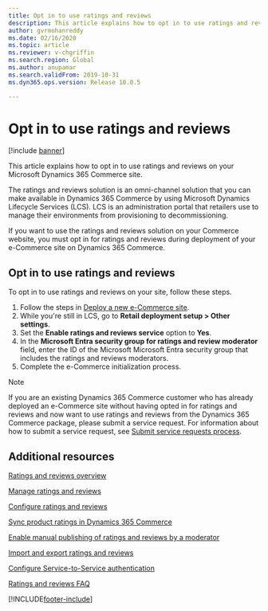 ```yaml
---
title: Opt in to use ratings and reviews
description: This article explains how to opt in to use ratings and reviews on your Microsoft Dynamics 365 Commerce site.
author: gvrmohanreddy
ms.date: 02/16/2020
ms.topic: article
ms.reviewer: v-chgriffin
ms.search.region: Global
ms.author: anupamar
ms.search.validFrom: 2019-10-31
ms.dyn365.ops.version: Release 10.0.5

---
```


# Opt in to use ratings and reviews

[!include [banner](includes/banner.md)]

This article explains how to opt in to use ratings and reviews on your Microsoft Dynamics 365 Commerce site.

The ratings and reviews solution is an omni-channel solution that you can make available in Dynamics 365 Commerce by using Microsoft Dynamics Lifecycle Services (LCS). LCS is an administration portal that retailers use to manage their environments from provisioning to decommissioning.

If you want to use the ratings and reviews solution on your Commerce website, you must opt in for ratings and reviews during deployment of your e-Commerce site on Dynamics 365 Commerce.

## Opt in to use ratings and reviews

To opt in to use ratings and reviews on your site, follow these steps.

1. Follow the steps in [Deploy a new e-Commerce site](deploy-ecommerce-site.md).
1. While you're still in LCS, go to **Retail deployment setup \> Other settings**.
1. Set the **Enable ratings and reviews service** option to **Yes**.
1. In the **Microsoft Entra security group for ratings and review moderator** field, enter the ID of the Microsoft Microsoft Entra security group that includes the ratings and reviews moderators.
1. Complete the e-Commerce initialization process.

> [!NOTE] 
> If you are an existing Dynamics 365 Commerce customer who has already deployed an e-Commerce site without having opted in for ratings and reviews and now want to use ratings and reviews from the Dynamics 365 Commerce package, please submit a service request. For information about how to submit a service request, see [Submit service requests process](../fin-ops-core/dev-itpro/lifecycle-services/submit-request-dynamics-service-engineering-team.md?toc=/dynamics365/commerce/toc.json). 

## Additional resources

[Ratings and reviews overview](ratings-reviews-overview.md)

[Manage ratings and reviews](manage-reviews.md)

[Configure ratings and reviews](configure-ratings-reviews.md)

[Sync product ratings in Dynamics 365 Commerce](sync-product-ratings.md)

[Enable manual publishing of ratings and reviews by a moderator](manual-publish-rating-reviews.md)

[Import and export ratings and reviews](import-export-reviews.md)

[Configure Service-to-Service authentication](service-to-service-auth.md)

[Ratings and reviews FAQ](ratings-reviews-faq.md)


[!INCLUDE[footer-include](../includes/footer-banner.md)]
